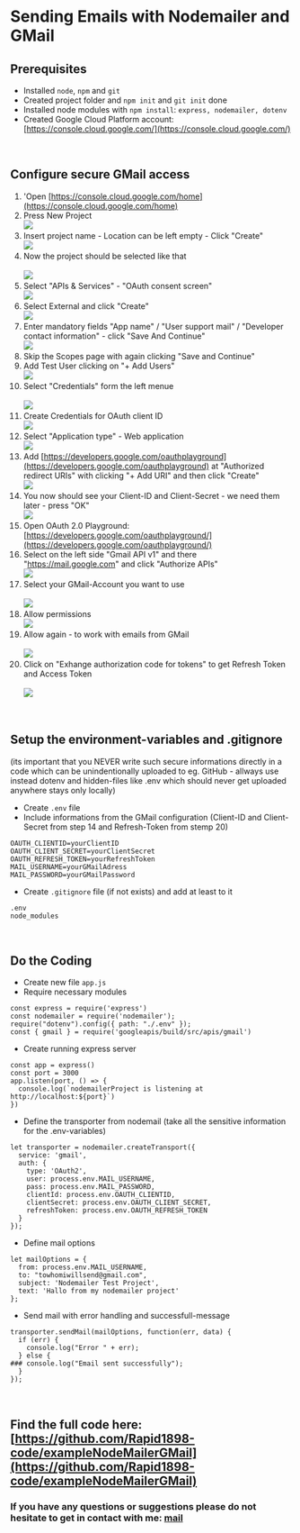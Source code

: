 # Sending Emails with Nodemailer and GMail

## Prerequisites
* Installed `node`, `npm` and `git`
* Created project folder and `npm init` and `git init` done
* Installed node modules with `npm install`: `express, nodemailer, dotenv`
* Created Google Cloud Platform account: [https://console.cloud.google.com/](https://console.cloud.google.com/)

<br>

## Configure secure GMail access
1. 'Open [https://console.cloud.google.com/home](https://console.cloud.google.com/home)
2. Press New Project
<br>![](Images/Nodemail_GMail/newProject.png)
3. Insert project name - Location can be left empty - Click "Create" 
<br>![](Images/Nodemail_GMail/createNewProject.png)
4. Now the project should be selected like that  
<br>![](Images/Nodemail_GMail/createdProjectInfo.png)
5. Select "APIs & Services" - "OAuth consent screen"
<br>![](Images/Nodemail_GMail/oAuthSelecting.png)
6. Select External and click "Create"
<br>![](Images/Nodemail_GMail/oAuthSelectExternal.png)  
7. Enter mandatory fields "App name" / "User support mail" / "Developer contact information" - click "Save And Continue"
<br> ![](Images/Nodemail_GMail/addAppName.png)
8. Skip the Scopes page with again clicking "Save and Continue"
9. Add Test User clicking on "+ Add Users"
<br>![](Images/Nodemail_GMail/addTestUser.png)
10. Select "Credentials" form the left menue  
<br>![](Images/Nodemail_GMail/selectCredentials.png)
11. Create Credentials for OAuth client ID
<br>![](Images/Nodemail_GMail/createOAuthCredentials.png)
12. Select "Application type" - Web application
<br>![](Images/Nodemail_GMail/selectWebApplication.png)
13. Add [https://developers.google.com/oauthplayground](https://developers.google.com/oauthplayground) at "Authorized redirect URIs" with clicking "+ Add URI" and then click "Create"
<br>![](Images/Nodemail_GMail/addPlayground.png)
14. You now should see your Client-ID and Client-Secret - we need them later - press "OK"
<br>![](Images/Nodemail_GMail/showClientIDSecret.png)
15. Open OAuth 2.0 Playground: [https://developers.google.com/oauthplayground/](https://developers.google.com/oauthplayground/)
16. Select on the left side "Gmail API v1" and there "https://mail.google.com" and click "Authorize APIs"
<br>![](Images/Nodemail_GMail/selectGMailAPI.png)
17. Select your GMail-Account you want to use  
<br>![](Images/Nodemail_GMail/selectGMailAccount.png)
18. Allow permissions
<br>![](Images/Nodemail_GMail/allowPlaygroundPermissions.png)
19. Allow again - to work with emails from GMail  
<br>![](Images/Nodemail_GMail/allowWorkingWithGMail.png)
20. Click on "Exhange authorization code for tokens" to get Refresh Token and Access Token  
<br>![](Images/Nodemail_GMail/getRefreshAccessToken.png)

<br>

## Setup the environment-variables and .gitignore
(its important that you NEVER write such secure informations directly in a code which can be unindentionally uploaded to eg. GitHub - allways use instead dotenv and hidden-files like .env which should never get uploaded anywhere stays only locally)
* Create `.env` file
* Include informations from the GMail configuration (Client-ID and Client-Secret from step 14 and Refresh-Token from stemp 20)
```plaintext
OAUTH_CLIENTID=yourClientID
OAUTH_CLIENT_SECRET=yourClientSecret
OAUTH_REFRESH_TOKEN=yourRefreshToken
MAIL_USERNAME=yourGMailAdress
MAIL_PASSWORD=yourGMailPassword
```
* Create `.gitignore` file (if not exists) and add at least to it  
```plaintext
.env
node_modules
```

<br>

## Do the Coding
* Create new file `app.js`
* Require necessary modules  
```plaintext
const express = require('express')
const nodemailer = require('nodemailer');
require("dotenv").config({ path: "./.env" });
const { gmail } = require('googleapis/build/src/apis/gmail')
```
* Create running express server
```plaintext
const app = express()
const port = 3000
app.listen(port, () => {
  console.log(`nodemailerProject is listening at http://localhost:${port}`)
})
```
* Define the transporter from nodemail
(take all the sensitive information for the .env-variables)
```plaintext
let transporter = nodemailer.createTransport({
  service: 'gmail',
  auth: {
    type: 'OAuth2',
    user: process.env.MAIL_USERNAME,
    pass: process.env.MAIL_PASSWORD,
    clientId: process.env.OAUTH_CLIENTID,
    clientSecret: process.env.OAUTH_CLIENT_SECRET,
    refreshToken: process.env.OAUTH_REFRESH_TOKEN
  }
});
```
* Define mail options
```plaintext
let mailOptions = {
  from: process.env.MAIL_USERNAME,
  to: "towhomiwillsend@gmail.com",
  subject: 'Nodemailer Test Project',
  text: 'Hallo from my nodemailer project'
};
```
* Send mail with error handling and successfull-message
```plaintext
transporter.sendMail(mailOptions, function(err, data) {
  if (err) {
    console.log("Error " + err);
  } else {
### console.log("Email sent successfully");
  }
});
```  

<br>

## Find the full code here: [https://github.com/Rapid1898-code/exampleNodeMailerGMail](https://github.com/Rapid1898-code/exampleNodeMailerGMail)

### If you have any questions or suggestions please do not hesitate to get in contact with me: <a href="mailto:rapid1898@gmail.com"><span>mail</span></a>













